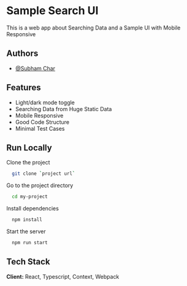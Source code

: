 # Sample Search UI

This is a web app about Searching Data and a Sample UI with Mobile Responsive

## Authors

- [@Subham Char](https://github.com/svarcoder)

## Features

- Light/dark mode toggle
- Searching Data from Huge Static Data
- Mobile Responsive
- Good Code Structure
- Minimal Test Cases

## Run Locally

Clone the project

```bash
  git clone `project url`
```

Go to the project directory

```bash
  cd my-project
```

Install dependencies

```bash
  npm install
```

Start the server

```bash
  npm run start
```

## Tech Stack

**Client:** React, Typescript, Context, Webpack
